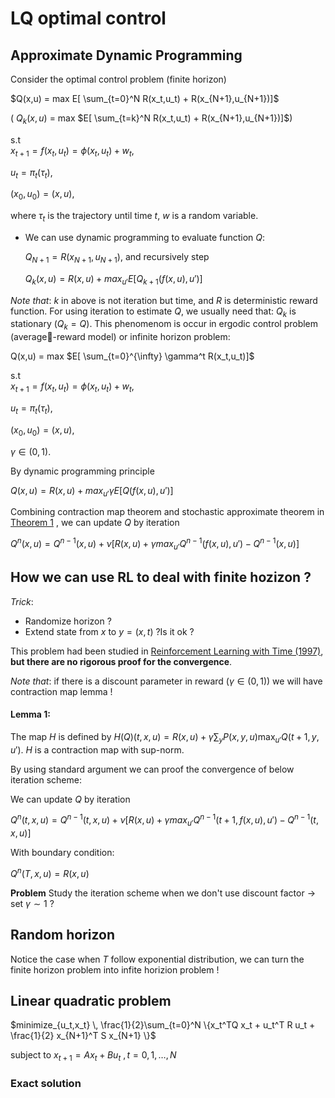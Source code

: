 #  LQ optimal control



## Approximate Dynamic Programming
Consider the optimal control problem (finite horizon)


$Q(x,u) = max  E[ \sum_{t=0}^N R(x_t,u_t) + R(x_{N+1},u_{N+1})]$

( $Q_k(x,u)$ = max $E[ \sum_{t=k}^N R(x_t,u_t) + R(x_{N+1},u_{N+1})]$)

s.t   
$x_{t+1} = f(x_t,u_t) = \phi(x_t,u_t) + w_t$, 

$u_t = \pi_t(\tau_t)$,

$(x_0,u_0)=(x,u)$,

where $\tau_t$ is the trajectory until time $t$, $w$ is a random variable.

* We can use dynamic programming to evaluate function $Q$:
  
  $Q_{N+1} = R(x_{N+1},u_{N+1})$, and recursively step

  $Q_k(x,u) = R(x,u) + max_{u'}E[ Q_{k+1}(f(x,u),u')]$

*Note that*: $k$ in above is not iteration but time, and $R$ is deterministic reward function. For using iteration to estimate $Q$, we usually need that: $Q_k$ is stationary ($Q_k = Q$). This phenomenom is occur in ergodic control problem (average-reward model) or infinite horizon problem:


Q(x,u) = max $E[ \sum_{t=0}^{\infty} \gamma^t R(x_t,u_t)]$



s.t   
$x_{t+1} = f(x_t,u_t) = \phi(x_t,u_t) + w_t$, 

$u_t = \pi_t(\tau_t)$,

$(x_0,u_0)=(x,u)$,

$\gamma \in (0,1)$.

By dynamic programming principle

$Q(x,u) = R(x,u) + max_{u'}\gamma E[ Q(f(x,u),u')]$

Combining contraction map theorem and stochastic approximate theorem in [Theorem 1](https://papers.nips.cc/paper/764-convergence-of-stochastic-iterative-dynamic-programming-algorithms.pdf "theorem 1")
, we can update $Q$ by iteration

$Q^n(x,u) = Q^{n-1}(x,u) + \nu [R(x,u)+ \gamma max_{u'}Q^{n-1}(f(x,u),u') - Q^{n-1}(x,u) ]$


## How we can use RL to deal with finite hozizon ?

*Trick*: 

- Randomize horizon ?
- Extend state from $x$ to $y=(x,t)$ ?Is it ok ?

This problem had been studied in [Reinforcement Learning with Time (1997)](https://pdfs.semanticscholar.org/66be/5319840b6a49be0b7aa2d68b427d008f7f77.pdf), **but there are no rigorous proof for the convergence**.

*Note that*: if there is a discount parameter in reward ($\gamma \in (0,1)$) we will have contraction map lemma !
#### Lemma 1:
The map $H$ is defined by $H(Q)(t,x,u) = R(x,u) + \gamma \sum_y P(x,y,u) \max_{u'} Q(t+1,y,u')$. $H$ is a contraction map with sup-norm.

By using standard argument we can proof the convergence of below iteration scheme:


We can update $Q$ by iteration 

$Q^n(t,x,u) = Q^{n-1}(t,x,u) + \nu [R(x,u)+ \gamma max_{u'}Q^{n-1}(t+1,f(x,u),u') - Q^{n-1}(t,x,u) ]$

With boundary condition:

$Q^n(T,x,u) = R(x,u)$

**Problem** Study the iteration scheme when we don't use discount factor -> set $\gamma \sim 1$ ?

## Random horizon
Notice the case when $T$ follow exponential distribution, we can turn the finite horizon problem into infite horizion problem !

## Linear quadratic problem
$minimize_{u_t,x_t} \,  \frac{1}{2}\sum_{t=0}^N \{x_t^TQ x_t + u_t^T R u_t + \frac{1}{2} x_{N+1}^T S x_{N+1} \}$
  
  subject to $x_{t+1} = A x_t+ B u_t$ $,t=0,1,\dotsc,N$


### Exact solution